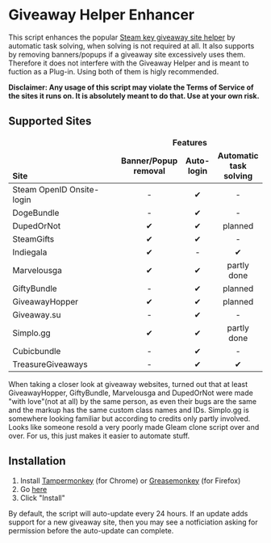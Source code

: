 # Giveaway Helper Enhancer
This script enhances the popular [Steam key giveaway site helper](https://github.com/Citrinate/giveawayHelper) by automatic task solving, when solving is not required at all. It also supports by removing banners/popups if a giveaway site excessively uses them. Therefore it does not interfere with the Giveaway Helper and is meant to fuction as a Plug-in. Using both of them is higly recommended.

**Disclaimer: Any usage of this script may violate the Terms of Service of the sites it runs on. It is absolutely meant to do that. Use at your own risk.**

## Supported Sites
<table>
  <thead>
    <tr>
      <td rowspan="2" width="444px" valign="bottom"><strong>Site</strong></td>
      <td colspan="3" width="443px" align="center"><strong>Features</strong></td>
    </tr>
    <tr>
      <td align="center"><strong>Banner/Popup removal</strong></td>
      <td align="center"><strong>Auto-login</strong></td>
      <td align="center"><strong>Automatic task solving</strong></td>
    </tr>
  </thead>
  <tbody>
    <tr><td>Steam OpenID Onsite-login</td><td align="center">-</td><td align="center">✔</td><td align="center">-</td></tr>
    <tr><td>DogeBundle</td><td align="center">-</td><td align="center">✔</td><td align="center">-</td></tr>
    <tr><td>DupedOrNot</td><td align="center">✔</td><td align="center">✔</td><td align="center">planned</td></tr>
    <tr><td>SteamGifts</td><td align="center">✔</td><td align="center">✔</td><td align="center">-</td></tr>
    <tr><td>Indiegala</td><td align="center">✔</td><td align="center">-</td><td align="center">✔</td></tr>
    <tr><td>Marvelousga</td><td align="center">✔</td><td align="center">✔</td><td align="center">partly done</td></tr>
    <tr><td>GiftyBundle</td><td align="center">-</td><td align="center">✔</td><td align="center">planned</td></tr>
    <tr><td>GiveawayHopper</td><td align="center">✔</td><td align="center">✔</td><td align="center">planned</td></tr>
    <tr><td>Giveaway.su</td><td align="center">-</td><td align="center">✔</td><td align="center">-</td></tr>
    <tr><td>Simplo.gg</td><td align="center">✔</td><td align="center">✔</td><td align="center">partly done</td></tr>
    <tr><td>Cubicbundle</td><td align="center">-</td><td align="center">✔</td><td align="center">-</td></tr>
    <tr><td>TreasureGiveaways</td><td align="center">-</td><td align="center">✔</td><td align="center">✔</td></tr>
    <!--
    <tr><td>ChubbyKeys</td><td align="center">✔</td><td></td><td></td></tr>
    <tr><td>Embloo</td><td align="center">✔</td><td></td><td></td></tr>
    <tr><td>GetKeys</td><td align="center">✔</td><td></td><td align="center">✔</td></tr>
    <tr><td>Ghame.ru</td><td align="center">✔</td><td></td><td></td></tr>
    <tr><td>Gleam.io (<a href="https://raw.githubusercontent.com/Citrinate/giveawayHelper/master/images/gleam.png">preview</a>)</td><td align="center">✔</td><td align="center">✔</td><td align="center">✔</td></tr>
    <tr><td>HRK</td><td align="center">✔</td><td></td><td></td></tr>
    <tr><td>Key Champions</td><td align="center">✔</td><td></td><td></td></tr>
    <tr><td>Prys.ga</td><td align="center">✔</td><td></td><td></td></tr>
    <tr><td>Steam Friends</td><td align="center">✔</td><td></td><td></td></tr>
    <tr><td>Who's Gaming Now?!</td><td align="center">✔</td><td></td><td></td></tr>
    -->
  </tbody>
</table>
When taking a closer look at giveaway websites, turned out that at least GiveawayHopper, GiftyBundle, Marvelousga and DupedOrNot were made "with love"(not at all) by the same person, as even their bugs are the same and the markup has the same custom class names and IDs. Simplo.gg is somewhere looking familiar but according to credits only partly involved. Looks like someone resold a very poorly made Gleam clone script over and over. For us, this just makes it easier to automate stuff.


## Installation
1. Install [Tampermonkey](https://chrome.google.com/webstore/detail/tampermonkey/dhdgffkkebhmkfjojejmpbldmpobfkfo) (for Chrome) or [Greasemonkey](https://addons.mozilla.org/en-US/firefox/addon/greasemonkey/) (for Firefox)
2. Go [here](https://raw.githubusercontent.com/gekkedev/giveawayHelperEnhancer/master/giveawayHelperEnhancer.user.js)
3. Click "Install"

By default, the script will auto-update every 24 hours.  If an update adds support for a new giveaway site, then you may see a notficiation asking for permission before the auto-update can complete.
